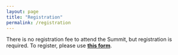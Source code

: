 ```yaml
---
layout: page
title: "Registration"
permalink: /registration
---
```


There is no registration fee to attend the Summit, but registration is required. To register, please use **[this form](https://www.uni-potsdam.de/de/digital-humanities/events/dracor-summit)**.
